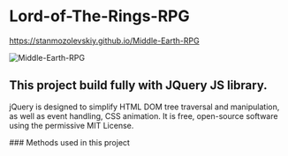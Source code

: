 # Lord-of-The-Rings-RPG 
https://stanmozolevskiy.github.io/Middle-Earth-RPG 

 ![Middle-Earth-RPG](http://66.media.tumblr.com/abd23ab8f9c393d2a833a6f179d7fee7/tumblr_n7qap2CT001t6ngbpo1_500.gif) 

## This project build fully with JQuery JS library.
<p>
jQuery is designed to simplify HTML DOM tree traversal and manipulation, as well as event handling, CSS animation. It is free, open-source software using the permissive MIT License.
</p>
### Methods used in this project
